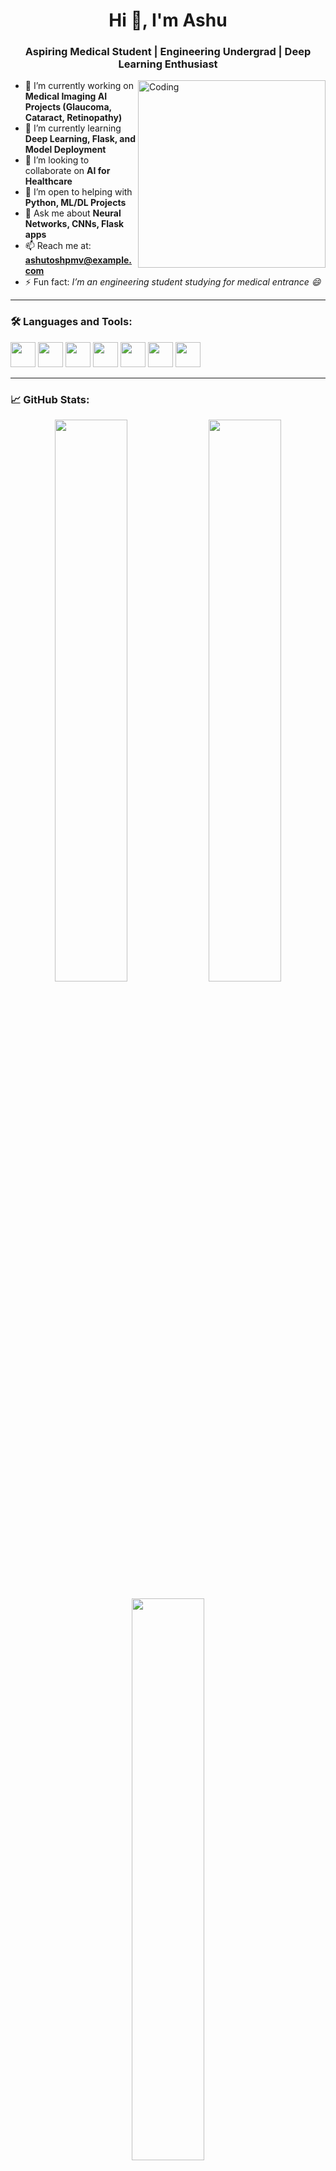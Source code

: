 <h1 align="center">Hi 👋, I'm Ashu</h1>
<h3 align="center">Aspiring Medical Student | Engineering Undergrad | Deep Learning Enthusiast</h3>

<img align="right" alt="Coding" width="300" src="https://media.giphy.com/media/ZVik7pBtu9dNS/giphy.gif">

- 🔭 I’m currently working on **Medical Imaging AI Projects (Glaucoma, Cataract, Retinopathy)**  
- 🌱 I’m currently learning **Deep Learning, Flask, and Model Deployment**  
- 👯 I’m looking to collaborate on **AI for Healthcare**  
- 🤝 I’m open to helping with **Python, ML/DL Projects**  
- 💬 Ask me about **Neural Networks, CNNs, Flask apps**  
- 📫 Reach me at: **ashutoshpmv@example.com**  <!-- Replace with your real email -->
- ⚡ Fun fact: *I’m an engineering student studying for medical entrance 😄*

---

### 🛠️ Languages and Tools:
<p align="left"> 
  <img src="https://cdn.jsdelivr.net/gh/devicons/devicon/icons/python/python-original.svg" width="40" height="40"/>  
  <img src="https://cdn.jsdelivr.net/gh/devicons/devicon/icons/tensorflow/tensorflow-original.svg" width="40" height="40"/>  
  <img src="https://cdn.jsdelivr.net/gh/devicons/devicon/icons/pytorch/pytorch-original.svg" width="40" height="40"/>  
  <img src="https://cdn.jsdelivr.net/gh/devicons/devicon/icons/git/git-original.svg" width="40" height="40"/>  
  <img src="https://cdn.jsdelivr.net/gh/devicons/devicon/icons/github/github-original.svg" width="40" height="40"/>  
  <img src="https://cdn.jsdelivr.net/gh/devicons/devicon/icons/html5/html5-original.svg" width="40" height="40"/>  
  <img src="https://cdn.jsdelivr.net/gh/devicons/devicon/icons/css3/css3-original.svg" width="40" height="40"/>  
</p>

---

### 📈 GitHub Stats:
<p align="center">
  <img src="https://github-readme-stats.vercel.app/api?username=ashutoshpmv&show_icons=true&theme=radical" width="48%" />
  <img src="https://github-readme-streak-stats.herokuapp.com/?user=ashutoshpmv&theme=radical" width="48%" />
</p>

<p align="center">
  <img src="https://github-readme-stats.vercel.app/api/top-langs/?username=ashutoshpmv&layout=compact&theme=radical" width="48%"/>
</p>

---

### 🌐 Connect with Me:
<p align="left">
  <a href="https://linkedin.com/in/your-link" target="blank">
    <img align="center" src="https://cdn-icons-png.flaticon.com/512/174/174857.png" alt="linkedin" height="30" width="30" />
  </a>
  <a href="mailto:ashutoshpmv@example.com" target="blank">
    <img align="center" src="https://cdn-icons-png.flaticon.com/512/732/732200.png" alt="email" height="30" width="30" />
  </a>
  <a href="https://github.com/ashutoshpmv" target="blank">
    <img align="center" src="https://cdn-icons-png.flaticon.com/512/25/25231.png" alt="github" height="30" width="30" />
  </a>
</p>

---

<!-- Animated Footer -->
<p align="center">
  <img src="https://readme-typing-svg.herokuapp.com?font=Fira+Code&duration=3000&pause=1000&color=FF61C7&width=435&lines=Keep+Learning+%F0%9F%92%AA;Keep+Building+%F0%9F%9B%A0%EF%B8%8F;Keep+Dreaming+%F0%9F%8C%9F" />
</p>
